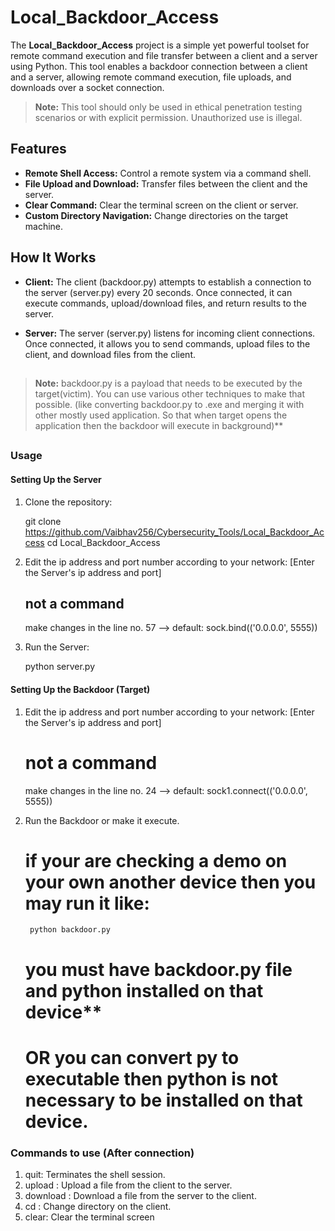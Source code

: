 # Local_Backdoor_Access

The **Local_Backdoor_Access** project is a simple yet powerful toolset for remote command execution and file transfer between a client and a server using Python.
This tool enables a backdoor connection between a client and a server, allowing remote command execution, file uploads, and downloads over a socket connection.

> **Note:** This tool should only be used in ethical penetration testing scenarios or with explicit permission. Unauthorized use is illegal.

## Features

- **Remote Shell Access:** Control a remote system via a command shell.
- **File Upload and Download:** Transfer files between the client and the server.
- **Clear Command:** Clear the terminal screen on the client or server.
- **Custom Directory Navigation:** Change directories on the target machine.

## How It Works

- **Client:** The client (backdoor.py) attempts to establish a connection to the server (server.py) every 20 seconds. Once connected, it can execute commands, upload/download files, and return results to the server.
  
- **Server:** The server (server.py) listens for incoming client connections. Once connected, it allows you to send commands, upload files to the client, and download files from the client.

##
>**Note:** backdoor.py is a payload that needs to be executed by the target(victim). You can use various other techniques to make that possible.
        (like converting backdoor.py to .exe and merging it with other mostly used application. So that when target opens the application then the backdoor will execute in background)**
##

### Usage

#### Setting Up the Server

1. Clone the repository:
   
   git clone https://github.com/Vaibhav256/Cybersecurity_Tools/Local_Backdoor_Access
   cd Local_Backdoor_Access

2. Edit the ip address and port number according to your network: [Enter the Server's ip address and port]
    ## not a command
    make changes in the line no. 57 --> default: sock.bind(('0.0.0.0', 5555))

3. Run the Server:

    python server.py

#### Setting Up the Backdoor (Target)

1. Edit the ip address and port number according to your network: [Enter the Server's ip address and port]
    # not a command
    make changes in the line no. 24 --> default: sock1.connect(('0.0.0.0', 5555))

2. Run the Backdoor or make it execute.
    # if your are checking a demo on your own another device then you may run it like:
        python backdoor.py 
    # you must have backdoor.py file and python installed on that device**
    # OR you can convert py to executable then python is not necessary to be installed on that device.

### Commands to use (After connection)

1. quit: Terminates the shell session.
2. upload <file>: Upload a file from the client to the server.
3. download <file>: Download a file from the server to the client.
4. cd <directory>: Change directory on the client.
5. clear: Clear the terminal screen

